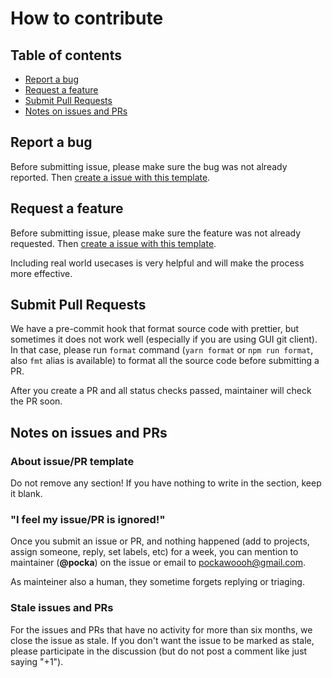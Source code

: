 # How to contribute

## Table of contents

- [Report a bug](#report-a-bug)
- [Request a feature](#request-a-feature)
- [Submit Pull Requests](#submit-pull-requests)
- [Notes on issues and PRs](#notes-on-issues-and-prs)

## Report a bug

Before submitting issue, please make sure the bug was not already reported.
Then [create a issue with this template](https://github.com/pocka/storybook-preset-nuxt/issues/new?template=bug_report.md&labels=bug).

## Request a feature

Before submitting issue, please make sure the feature was not already requested.
Then [create a issue with this template](https://github.com/pocka/storybook-preset-nuxt/issues/new?labels=enhancement&template=feature_request.md).

Including real world usecases is very helpful and will make the process more effective.

## Submit Pull Requests

We have a pre-commit hook that format source code with prettier, but sometimes it does not work well (especially if you are using GUI git client).
In that case, please run `format` command (`yarn format` or `npm run format`, also `fmt` alias is available) to format all the source code before submitting a PR.

After you create a PR and all status checks passed, maintainer will check the PR soon.

## Notes on issues and PRs

### About issue/PR template

Do not remove any section! If you have nothing to write in the section, keep it blank.

### "I feel my issue/PR is ignored!"

Once you submit an issue or PR, and nothing happened (add to projects, assign someone, reply, set labels, etc) for a week,
you can mention to maintainer (**@pocka**) on the issue or email to <pockawoooh@gmail.com>.

As mainteiner also a human, they sometime forgets replying or triaging.

### Stale issues and PRs

For the issues and PRs that have no activity for more than six months, we close the issue as stale.
If you don't want the issue to be marked as stale, please participate in the discussion (but do not post a comment like just saying "+1").
